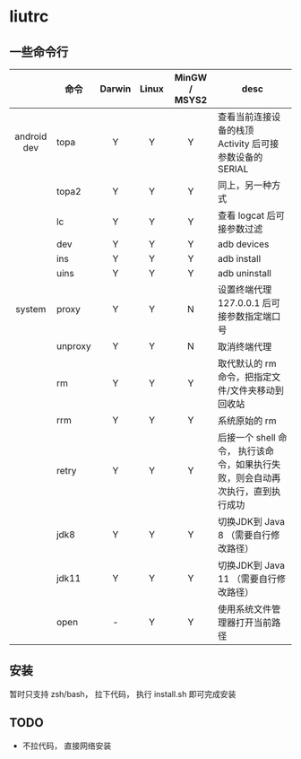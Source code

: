 # liutrc

## 一些命令行

|             | 命令      | Darwin | Linux | MinGW / MSYS2 | desc                                        |
|:-----------:|---------|:------:|:-----:|:-------------:|---------------------------------------------|
| android dev | topa    |   Y    |   Y   |       Y       | 查看当前连接设备的栈顶 Activity 后可接参数设备的 SERIAL        |
|             | topa2   |   Y    |   Y   |       Y       | 同上，另一种方式                                    |
|             | lc      |   Y    |   Y   |       Y       | 查看 logcat 后可接参数过滤                           |
|             | dev     |   Y    |   Y   |       Y       | adb devices                                 |
|             | ins     |   Y    |   Y   |       Y       | adb install                                 |
|             | uins    |   Y    |   Y   |       Y       | adb uninstall                               |
|   system    | proxy   |   Y    |   Y   |       N       | 设置终端代理 127.0.0.1 后可接参数指定端口号                 |
|             | unproxy |   Y    |   Y   |       N       | 取消终端代理                                      |
|             | rm      |   Y    |   Y   |       Y       | 取代默认的 rm 命令，把指定文件/文件夹移动到回收站                 |
|             | rrm     |   Y    |   Y   |       Y       | 系统原始的 rm                                    |
|             | retry   |   Y    |   Y   |       Y       | 后接一个 shell 命令， 执行该命令，如果执行失败，则会自动再次执行，直到执行成功 |
|             | jdk8    |   Y    |   Y   |       Y       | 切换JDK到 Java 8 （需要自行修改路径）                    |
|             | jdk11   |   Y    |   Y   |       Y       | 切换JDK到 Java 11 （需要自行修改路径）                   |
|             | open    |   -    |   Y   |       Y       | 使用系统文件管理器打开当前路径                             |

## 安装

暂时只支持 zsh/bash， 拉下代码， 执行 install.sh 即可完成安装

## TODO

- 不拉代码， 直接网络安装
